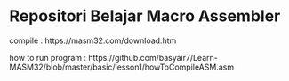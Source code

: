 # Repositori Belajar Macro Assembler
<p>compile : https://masm32.com/download.htm</p>
<p>how to run program : https://github.com/basyair7/Learn-MASM32/blob/master/basic/lesson1/howToCompileASM.asm</p>